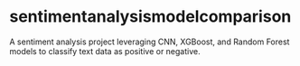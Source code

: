 # sentimentanalysismodelcomparison
A sentiment analysis project leveraging CNN, XGBoost, and Random Forest models to classify text data as positive or negative.
